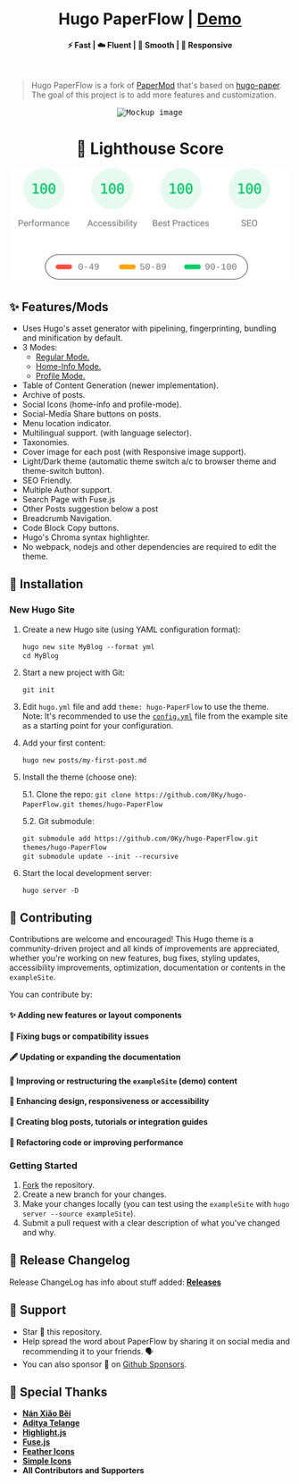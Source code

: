 <h1 align=center>Hugo PaperFlow | <a href="https://0ky.github.io/hugo-PaperFlow/" rel="nofollow">Demo</a></h1>

<h4 align=center>⚡ Fast | ☁️ Fluent | 🌊 Smooth | 📱 Responsive</h4>
<br>

> Hugo PaperFlow is a fork of [PaperMod](https://github.com/adityatelange/hugo-PaperMod) that's based on [hugo-paper](https://github.com/nanxiaobei/hugo-paper/tree/4330c8b12aa48bfdecbcad6ad66145f679a430b3).<br>
> The goal of this project is to add more features and customization.

<!-- **Documentation** can be found here: [**📚 Wiki**](https://github.com/0Ky/hugo-PaperFlow/wiki) -->

<!-- **ExampleSite** can be found here: [**exampleSite**](https://github.com/0Ky/hugo-PaperFlow/tree/exampleSite). Demo is built up with [exampleSite](https://github.com/0Ky/hugo-PaperFlow/tree/exampleSite) as source. -->

<p align="center">
  <kbd><img src="https://user-images.githubusercontent.com/21258296/114303440-bfc0ae80-9aeb-11eb-8cfa-48a4bb385a6d.png" alt="Mockup image" title="Mockup"/></kbd>
</p>

<h1 align=center>🥇 Lighthouse Score</h1>

<p align="center">
  <a href="https://pagespeed.web.dev/report?url=https://0ky.github.io/hugo-PaperFlow/&form_factor=desktop">
    <img width="700" alt="Lighthouse Score" src="PageSpeed-Insights.svg">
  </a>
</p>

## ✨ Features/Mods

-   Uses Hugo's asset generator with pipelining, fingerprinting, bundling and minification by default.
-   3 Modes:
    -   [Regular Mode.](https://github.com/0Ky/hugo-PaperFlow/wiki/Features#regular-mode-default-mode)
    -   [Home-Info Mode.](https://github.com/0Ky/hugo-PaperFlow/wiki/Features#home-info-mode)
    -   [Profile Mode.](https://github.com/0Ky/hugo-PaperFlow/wiki/Features#profile-mode)
-   Table of Content Generation (newer implementation).
-   Archive of posts.
-   Social Icons (home-info and profile-mode).
-   Social-Media Share buttons on posts.
-   Menu location indicator.
-   Multilingual support. (with language selector).
-   Taxonomies.
-   Cover image for each post (with Responsive image support).
-   Light/Dark theme (automatic theme switch a/c to browser theme and theme-switch button).
-   SEO Friendly.
-   Multiple Author support.
-   Search Page with Fuse.js
-   Other Posts suggestion below a post
-   Breadcrumb Navigation.
-   Code Block Copy buttons.
-   Hugo's Chroma syntax highlighter.
-   No webpack, nodejs and other dependencies are required to edit the theme.

<!-- Read Wiki For More Details => **[PaperMod - Features](https://github.com/0Ky/hugo-PaperFlow/wiki/Features)** -->

## 👷 Installation

### New Hugo Site

1. Create a new Hugo site (using YAML configuration format):
   ```
   hugo new site MyBlog --format yml
   cd MyBlog
   ```

2. Start a new project with Git:
   ```
   git init
   ```

3. Edit `hugo.yml` file and add `theme: hugo-PaperFlow` to use the theme.
   Note: It's recommended to use the [`config.yml`](https://github.com/0Ky/hugo-PaperFlow/blob/master/exampleSite/config.yml) file from the example site as a starting point for your configuration.

4. Add your first content:
   ```
   hugo new posts/my-first-post.md
   ```

5. Install the theme (choose one):

   5.1. Clone the repo:
        ```
        git clone https://github.com/0Ky/hugo-PaperFlow.git themes/hugo-PaperFlow
        ```

   5.2. Git submodule:
   ```
   git submodule add https://github.com/0Ky/hugo-PaperFlow.git themes/hugo-PaperFlow
   git submodule update --init --recursive
   ```

6. Start the local development server:
   ```
   hugo server -D
   ```

## 👷 Contributing

Contributions are welcome and encouraged! This Hugo theme is a community-driven project and all kinds of improvements are appreciated, whether you're working on new features, bug fixes, styling updates, accessibility improvements, optimization, documentation or contents in the `exampleSite`.

You can contribute by:

#### ✨ Adding new features or layout components
#### 🐞 Fixing bugs or compatibility issues
#### 🖋 Updating or expanding the documentation
#### 🧪 Improving or restructuring the `exampleSite` (demo) content
#### 🎨 Enhancing design, responsiveness or accessibility
#### 🧰 Creating blog posts, tutorials or integration guides
#### 🧹 Refactoring code or improving performance

### Getting Started
1. [Fork](https://github.com/0Ky/hugo-PaperFlow/fork) the repository.
2. Create a new branch for your changes.
3. Make your changes locally (you can test using the `exampleSite` with `hugo server --source exampleSite`).
4. Submit a pull request with a clear description of what you've changed and why.

<!-- Read Wiki For More Details => **[PaperMod - Installation](https://github.com/0Ky/hugo-PaperFlow/wiki/Installation)** -->

<!-- ---

## FAQs / How To's Guide 🙋

Read Wiki For More Details => **[PaperMod-FAQs](https://github.com/0Ky/hugo-PaperFlow/wiki/FAQs)** -->

<!-- ---

## Social-Icons/Share-Icons 🖼️

Read Wiki For More Details => **[PaperMod-Icons](https://github.com/0Ky/hugo-PaperFlow/wiki/Icons)** -->

## 📃 Release Changelog

Release ChangeLog has info about stuff added: **[Releases](https://github.com/0Ky/hugo-PaperFlow/releases)**

## 🫶 Support

-   Star 🌟 this repository.
-   Help spread the word about PaperFlow by sharing it on social media and recommending it to your friends. 🗣️
-   You can also sponsor 🏅 on [Github Sponsors](https://github.com/sponsors/0Ky)<!-- / [Ko-Fi](https://ko-fi.com/adityatelange)-->.

## 🌟 Special Thanks

-   [**Nán Xiǎo Běi**](https://github.com/nanxiaobei/hugo-paper)
-   [**Aditya Telange**](https://github.com/adityatelange/hugo-PaperMod)
-   [**Highlight.js**](https://github.com/highlightjs/highlight.js)
-   [**Fuse.js**](https://github.com/krisk/fuse)
-   [**Feather Icons**](https://github.com/feathericons/feather)
-   [**Simple Icons**](https://github.com/simple-icons/simple-icons)
-   **All Contributors and Supporters**

<!-- ## Stargazers over time 📈

[![Stargazers over time](https://starchart.cc/0Ky/hugo-PaperFlow.svg?background=%23ffffff00&axis=%23858585&line=%236b63ff)](https://starchart.cc/0Ky/hugo-PaperFlow) -->
